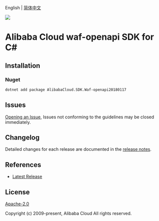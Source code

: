English | [简体中文](README-CN.md)

![](https://aliyunsdk-pages.alicdn.com/icons/AlibabaCloud.svg)

# Alibaba Cloud waf-openapi SDK for C#

## Installation

### Nuget

```bash
dotnet add package AlibabaCloud.SDK.Waf-openapi20180117
```

## Issues

[Opening an Issue](https://github.com/aliyun/alibabacloud-csharp-sdk/issues/new), Issues not conforming to the guidelines may be closed immediately.

## Changelog

Detailed changes for each release are documented in the [release notes](./ChangeLog.md).

## References

* [Latest Release](https://github.com/aliyun/alibabacloud-csharp-sdk/)

## License

[Apache-2.0](http://www.apache.org/licenses/LICENSE-2.0)

Copyright (c) 2009-present, Alibaba Cloud All rights reserved.
